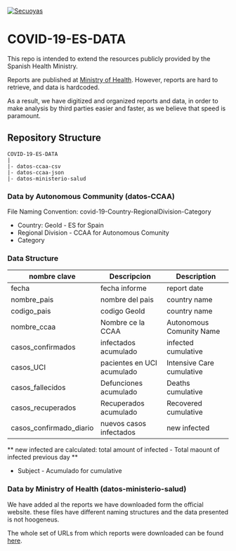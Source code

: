 <a href="https://coronavirus.secuoyas.com"><img src="https://coronavirus.secuoyas.com/img/COVID-19-ES-Cover.png" title="covid-19-es-cover" alt="Secuoyas"></a>

# COVID-19-ES-DATA

This repo is intended to extend the resources publicly provided by the Spanish Health Ministry.

Reports are published at [Ministry of Health](https://www.mscbs.gob.es/profesionales/saludPublica/ccayes/alertasActual/nCov-China/situacionActual.htm). However, reports are hard to retrieve, and data is hardcoded.

As a result, we have digitized and organized reports and data, in order to make analysis by third parties easier and faster, as we believe that speed is paramount. 


## Repository Structure

```
COVID-19-ES-DATA
|
|- datos-ccaa-csv
|- datos-ccaa-json
|- datos-ministerio-salud
```

### Data by Autonomous Community (datos-CCAA)

File Naming Convention: covid-19-Country-RegionalDivision-Category

+ Country: GeoId - ES for Spain
+ Regional Division - CCAA for Autonomous Comunity
+ Category



### Data Structure

| nombre clave | Descripcion| Description|
| --- | --- | --- |
| fecha | fecha informe | report date |
| nombre_pais | nombre del pais | country name |
| codigo_pais | codigo GeoId | country name |
| nombre_ccaa | Nombre ce la CCAA | Autonomous Comunity Name |
| casos_confirmados | infectados acumulado | infected cumulative |
| casos_UCI | pacientes en UCI acumulado | Intensive Care cumulative|
| casos_fallecidos | Defunciones acumulado | Deaths cumulative|
| casos_recuperados | Recuperados acumulado | Recovered cumulative |
| casos_confirmado_diario | nuevos casos infectados | new infected |

** new infected are calculated: total amount of infected - Total maount of infected previous day **

+ Subject - Acumulado for cumulative

### Data by Ministry of Health (datos-ministerio-salud)

We have added al the reports we have downloaded form the official website. these files have different naming structures and the data presented is not hoogeneus. 

The whole set of URLs from which reports were downloaded can be found [here](https://docs.google.com/spreadsheets/d/1lZNB6Hcdq9cbaZCZKvloJfdzicLzvdH6-1jGIL6uE5E/edit?usp=sharing).


